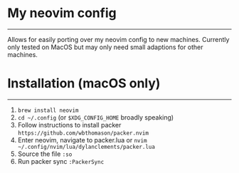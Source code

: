 # My neovim config
---
Allows for easily porting over my neovim config to new machines. Currently only tested on MacOS but may only need small adaptions for other machines.

# Installation (macOS only)
---
1. `brew install neovim`
2. `cd ~/.config` (or `$XDG_CONFIG_HOME` broadly speaking)
3. Follow instructions to install packer `https://github.com/wbthomason/packer.nvim`
4. Enter neovim, navigate to packer.lua or `nvim ~/.config/nvim/lua/dylanclements/packer.lua`
5. Source the file `:so`
6. Run packer sync `:PackerSync`
